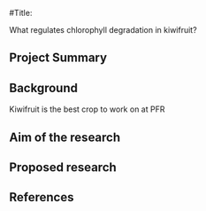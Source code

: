 #Title:

What regulates chlorophyll degradation in kiwifruit?

## Project Summary
## Background
Kiwifruit is the best crop to work on at PFR
## Aim of the research
## Proposed research
## References
